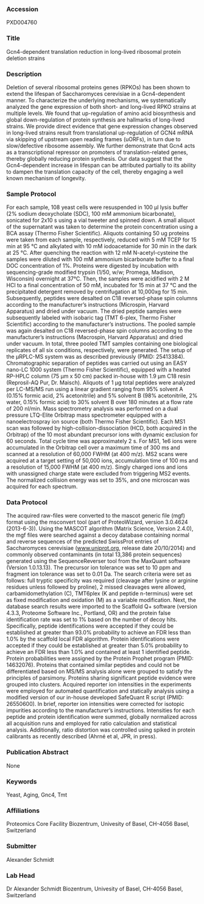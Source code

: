 ### Accession
PXD004760

### Title
Gcn4-dependent translation reduction in long-lived ribosomal protein deletion strains

### Description
Deletion of several ribosomal proteins genes (RPKOs) has been shown to extend the lifespan of Saccharomyces cerevisiae in a Gcn4-dependent manner. To characterize the underlying mechanisms, we systematically analyzed the gene expression of both short- and long-lived RPKO strains at multiple levels. We found that up-regulation of amino acid biosynthesis and global down-regulation of protein synthesis are hallmarks of long-lived strains. We provide direct evidence that gene expression changes observed in long-lived strains result from translational up-regulation of GCN4 mRNA via skipping of upstream open reading frames (uORFs), in turn due to slow/defective ribosome assembly. We further demonstrate that Gcn4 acts as a transcriptional repressor on promoters of translation-related genes, thereby globally reducing protein synthesis. Our data suggest that the Gcn4-dependent increase in lifespan can be attributed partially to its ability to dampen the translation capacity of the cell, thereby engaging a well known mechanism of longevity.

### Sample Protocol
For each sample, 108 yeast cells were resuspended in 100 µl lysis buffer (2% sodium deoxycholate (SDC), 100 mM ammonium bicarbonate), sonicated for 2x10 s using a vial tweeter and spinned down. A small aliquot of the supernatant was taken to determine the protein concentration using a BCA assay (Thermo Fisher Scientific). Aliquots containing 50 ug proteins were taken from each sample, respectively, reduced with 5 mM TCEP for 15 min at 95 °C and alkylated with 10 mM iodoacetamide for 30 min in the dark at 25 °C. After quenching the reaction with 12 mM N-acetyl-cysteine the samples were diluted with 100 mM ammonium bicarbonate buffer to a final DOC concentration of 1%. Proteins were digested by incubation with sequencing-grade modified trypsin (1/50, w/w; Promega, Madison, Wisconsin) overnight at 37°C. Then, the samples were acidified with 2 M HCl to a final concentration of 50 mM, incubated for 15 min at 37 °C and the precipitated detergent removed by centrifugation at 10,000xg for 15 min. Subsequently, peptides were desalted on C18 reversed-phase spin columns according to the manufacturer’s instructions (Microspin, Harvard Apparatus) and dried under vacuum. The dried peptide samples were subsequently labeled with isobaric tag (TMT 6-plex, Thermo Fisher Scientific) according to the manufacturer’s instructions. The pooled sample was again desalted on C18 reversed-phase spin columns according to the manufacturer’s instructions (Macrospin, Harvard Apparatus) and dried under vacuum. In total, three pooled TMT samples containing one biological replicates of all six conditions, respectively, were generated. The setup of the μRPLC-MS system was as described previously (PMID: 25413384). Chromatographic separation of peptides was carried out using an EASY nano-LC 1000 system (Thermo Fisher Scientific), equipped with a heated RP-HPLC column (75 μm x 50 cm) packed in-house with 1.9 μm C18 resin (Reprosil-AQ Pur, Dr. Maisch). Aliquots of 1 μg total peptides were analyzed per LC-MS/MS run using a linear gradient ranging from 95% solvent A (0.15% formic acid, 2% acetonitrile) and 5% solvent B (98% acetonitrile, 2% water, 0.15% formic acid) to 30% solvent B over 180 minutes at a flow rate of 200 nl/min. Mass spectrometry analysis was performed on a dual pressure LTQ-Elite Orbitrap mass spectrometer equipped with a nanoelectrospray ion source (both Thermo Fisher Scientific). Each MS1 scan was followed by high-collision-dissociation (HCD, both acquired in the Orbitrap) of the 10 most abundant precursor ions with dynamic exclusion for 60 seconds. Total cycle time was approximately 2 s. For MS1, 1e6 ions were accumulated in the Orbitrap cell over a maximum time of 300 ms and scanned at a resolution of 60,000 FWHM (at 400 m/z). MS2 scans were acquired at a target setting of 50,000 ions, accumulation time of 100 ms and a resolution of 15,000 FWHM (at 400 m/z). Singly charged ions and ions with unassigned charge state were excluded from triggering MS2 events. The normalized collision energy was set to 35%, and one microscan was acquired for each spectrum.

### Data Protocol
The acquired raw-files were converted to the mascot generic file (mgf) format using the msconvert tool (part of ProteoWizard, version 3.0.4624 (2013-6-3)). Using the MASCOT algorithm (Matrix Science, Version 2.4.0), the mgf files were searched against a decoy database containing normal and reverse sequences of the predicted SwissProt entries of Saccharomyces cerevisiae (www.uniprot.org, release date 20/10/2014) and commonly observed contaminants (in total 13,386 protein sequences) generated using the SequenceReverser tool from the MaxQuant software (Version 1.0.13.13). The precursor ion tolerance was set to 10 ppm and fragment ion tolerance was set to 0.01 Da. The search criteria were set as follows: full tryptic specificity was required (cleavage after lysine or arginine residues unless followed by proline), 2 missed cleavages were allowed, carbamidomethylation (C), TMT6plex (K and peptide n-terminus) were set as fixed modification and oxidation (M) as a variable modification. Next, the database search results were imported to the Scaffold Q+ software (version 4.3.3, Proteome Software Inc., Portland, OR) and the protein false identification rate was set to 1% based on the number of decoy hits. Specifically, peptide identifications were accepted if they could be established at greater than 93.0% probability to achieve an FDR less than 1.0% by the scaffold local FDR algorithm. Protein identifications were accepted if they could be established at greater than 5.0% probability to achieve an FDR less than 1.0% and contained at least 1 identified peptide. Protein probabilities were assigned by the Protein Prophet program (PMID: 14632076). Proteins that contained similar peptides and could not be differentiated based on MS/MS analysis alone were grouped to satisfy the principles of parsimony. Proteins sharing significant peptide evidence were grouped into clusters. Acquired reporter ion intensities in the experiments were employed for automated quantification and statically analysis using a modified version of our in-house developed SafeQuant R script (PMID: 26550600). In brief, reporter ion intensities were corrected for isotopic impurities according to the manufacturer’s instructions. Intensities for each peptide and protein identification were summed, globally normalized across all acquisition runs and employed for ratio calculation and statistical analysis. Additionally, ratio distortion was controlled using spiked in protein calibrants as recently described (Ahrné et al, JPR, in press).

### Publication Abstract
None

### Keywords
Yeast, Aging, Gnc4, Tmt

### Affiliations
Proteomics Core Facility
Biozentrum, Univesity of Basel, CH-4056 Basel, Switzerland

### Submitter
Alexander Schmidt

### Lab Head
Dr Alexander Schmidt
Biozentrum, Univesity of Basel, CH-4056 Basel, Switzerland


